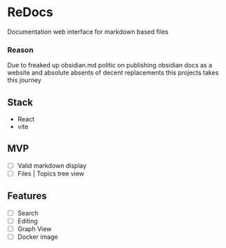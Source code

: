 # ReDocs
Documentation web interface for markdown based files

### Reason
Due to freaked up obsidian.md politic on publishing
obsidian docs as a website and absolute absents of 
decent replacements this projects takes this journey

## Stack
- React
- vite

## MVP
- [ ] Valid markdown display
- [ ] Files | Topics tree view 

## Features
- [ ] Search
- [ ] Editing
- [ ] Graph View
- [ ] Docker image
